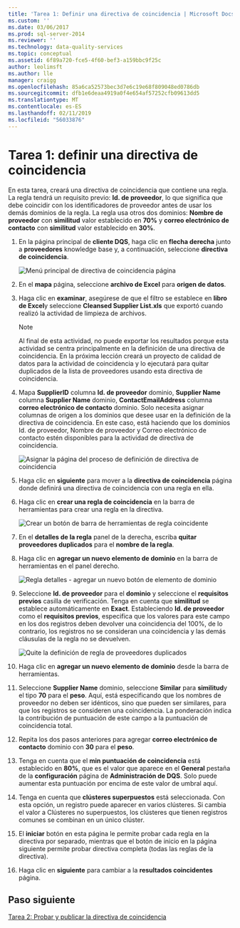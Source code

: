 ```yaml
---
title: 'Tarea 1: Definir una directiva de coincidencia | Microsoft Docs'
ms.custom: ''
ms.date: 03/06/2017
ms.prod: sql-server-2014
ms.reviewer: ''
ms.technology: data-quality-services
ms.topic: conceptual
ms.assetid: 6f89a720-fce5-4f60-bef3-a159bbc9f25c
author: leolimsft
ms.author: lle
manager: craigg
ms.openlocfilehash: 85a6ca52573bec3d7e6c19e68f809048ed0786db
ms.sourcegitcommit: dfb1e6deaa4919a0f4e654af57252cfb09613dd5
ms.translationtype: MT
ms.contentlocale: es-ES
ms.lasthandoff: 02/11/2019
ms.locfileid: "56033876"
---
```

# <a name="task-1-defining-a-matching-policy"></a>Tarea 1: definir una directiva de coincidencia
  En esta tarea, creará una directiva de coincidencia que contiene una regla. La regla tendrá un requisito previo: **Id. de proveedor**, lo que significa que debe coincidir con los identificadores de proveedor antes de usar los demás dominios de la regla. La regla usa otros dos dominios: **Nombre de proveedor** con **similitud** valor establecido en **70%** y **correo electrónico de contacto** con **similitud** valor establecido en **30%**.  
  
1.  En la página principal de **cliente DQS**, haga clic en **flecha derecha** junto a **proveedores** knowledge base y, a continuación, seleccione **directiva de coincidencia**.  
  
     ![Menú principal de directiva de coincidencia página](../../2014/tutorials/media/et-definingamatchingpolicy-01.jpg "menú principal de directiva de coincidencia página")  
  
2.  En el **mapa** página, seleccione **archivo de Excel** para **origen de datos**.  
  
3.  Haga clic en **examinar**, asegúrese de que el filtro se establece en **libro de Excel**y seleccione **Cleansed Supplier List.xls** que exportó cuando realizó la actividad de limpieza de archivos.  
  
    > [!NOTE]  
    >  Al final de esta actividad, no puede exportar los resultados porque esta actividad se centra principalmente en la definición de una directiva de coincidencia. En la próxima lección creará un proyecto de calidad de datos para la actividad de coincidencia y lo ejecutará para quitar duplicados de la lista de proveedores usando esta directiva de coincidencia.  
  
4.  Mapa **SupplierID** columna **Id. de proveedor** dominio, **Supplier Name** columna **Supplier Name** dominio,  **ContactEmailAddress** columna **correo electrónico de contacto** dominio. Solo necesita asignar columnas de origen a los dominios que desee usar en la definición de la directiva de coincidencia. En este caso, está haciendo que los dominios Id. de proveedor, Nombre de proveedor y Correo electrónico de contacto estén disponibles para la actividad de directiva de coincidencia.  
  
     ![Asignar la página del proceso de definición de directiva de coincidencia](../../2014/tutorials/media/et-definingamatchingpolicy-02.jpg "asignar la página del proceso de definición de directiva de coincidencia")  
  
5.  Haga clic en **siguiente** para mover a la **directiva de coincidencia** página donde definirá una directiva de coincidencia con una regla en ella.  
  
6.  Haga clic en **crear una regla de coincidencia** en la barra de herramientas para crear una regla en la directiva.  
  
     ![Crear un botón de barra de herramientas de regla coincidente](../../2014/tutorials/media/et-definingamatchingpolicy-03.jpg "crear un botón de barra de herramientas de regla coincidente")  
  
7.  En el **detalles de la regla** panel de la derecha, escriba **quitar proveedores duplicados** para el **nombre de la regla**.  
  
8.  Haga clic en **agregar un nuevo elemento de dominio** en la barra de herramientas en el panel derecho.  
  
     ![Regla detalles - agregar un nuevo botón de elemento de dominio](../../2014/tutorials/media/et-definingamatchingpolicy-04.jpg "regla detalles - agregar un nuevo botón de elemento de dominio")  
  
9. Seleccione **Id. de proveedor** para el **dominio** y seleccione el **requisitos previos** casilla de verificación. Tenga en cuenta que **similitud** se establece automáticamente en **Exact**. Estableciendo **Id. de proveedor** como el **requisitos previos**, especifica que los valores para este campo en los dos registros deben devolver una coincidencia del 100%, de lo contrario, los registros no se consideran una coincidencia y las demás cláusulas de la regla no se devuelven.  
  
     ![Quite la definición de regla de proveedores duplicados](../../2014/tutorials/media/et-definingamatchingpolicy-05.jpg "quitar proveedores duplicados definición de regla")  
  
10. Haga clic en **agregar un nuevo elemento de dominio** desde la barra de herramientas.  
  
11. Seleccione **Supplier Name** dominio, seleccione **Similar** para **similitud**y el tipo **70** para el **peso**.  Aquí, está especificando que los nombres de proveedor no deben ser idénticos, sino que pueden ser similares, para que los registros se consideren una coincidencia. La ponderación indica la contribución de puntuación de este campo a la puntuación de coincidencia total.  
  
12. Repita los dos pasos anteriores para agregar **correo electrónico de contacto** dominio con **30** para el **peso**.  
  
13. Tenga en cuenta que el **min puntuación de coincidencia** está establecido en **80%**, que es el valor que aparece en el **General** pestaña de la **configuración** página de **Administración de DQS**. Solo puede aumentar esta puntuación por encima de este valor de umbral aquí.  
  
14. Tenga en cuenta que **clústeres superpuestos** está seleccionada. Con esta opción, un registro puede aparecer en varios clústeres. Si cambia el valor a Clústeres no superpuestos, los clústeres que tienen registros comunes se combinan en un único clúster.  
  
15. El **iniciar** botón en esta página le permite probar cada regla en la directiva por separado, mientras que el botón de inicio en la página siguiente permite probar directiva completa (todas las reglas de la directiva).  
  
16. Haga clic en **siguiente** para cambiar a la **resultados coincidentes** página.  
  
## <a name="next-step"></a>Paso siguiente  
 [Tarea 2: Probar y publicar la directiva de coincidencia](../../2014/tutorials/task-2-testing-and-publishing-the-matching-policy.md)  
  
  
